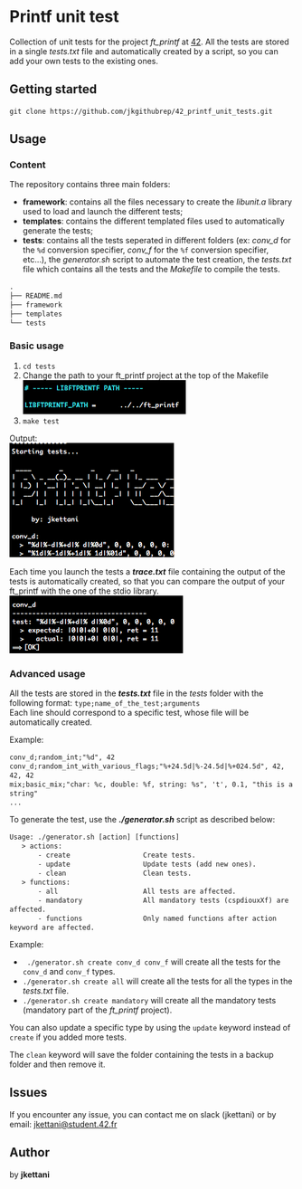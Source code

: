 # Printf unit test

Collection of unit tests for the project *ft_printf* at [42](https://www.42.fr/).
All the tests are stored in a single *tests.txt* file and automatically created by a script, so you can add your own tests to the existing ones.


## Getting started

```
git clone https://github.com/jkgithubrep/42_printf_unit_tests.git
```

## Usage
### Content

The repository contains three main folders:
- **framework**: contains all the files necessary to create the *libunit.a* library used to load and launch the different tests;
- **templates**: contains the different templated files used to automatically generate the tests;
- **tests**: contains all the tests seperated in different folders (ex: *conv_d* for the `%d` conversion specifier, *conv_f* for the `%f` conversion specifier, etc...), the *generator.sh* script to automate the test creation, the *tests.txt* file which contains all the tests and the *Makefile* to compile the tests.
```
.
├── README.md
├── framework
├── templates
└── tests
```

### Basic usage
1) `cd tests`
2) Change the path to your ft_printf project at the top of the Makefile  
![Makefile](images/makefile_libftprintf_path.png)
3) `make test`

Output:  
![Test output](images/printf_unit_test.png)

Each time you launch the tests a _**trace.txt**_ file containing the output of the tests is automatically created, so that you can compare the output of your ft_printf with the one of the stdio library.  
![Trace](images/trace.png)

### Advanced usage

All the tests are stored in the _**tests.txt**_ file in the *tests* folder with the following format:
`type;name_of_the_test;arguments`  
Each line should correspond to a specific test, whose file will be automatically created.

Example:  
```
conv_d;random_int;"%d", 42
conv_d;random_int_with_various_flags;"%+24.5d|%-24.5d|%+024.5d", 42, 42, 42
mix;basic_mix;"char: %c, double: %f, string: %s", 't', 0.1, "this is a string"
...
```

To generate the test, use the _**./generator.sh**_ script as described below: 
```
Usage: ./generator.sh [action] [functions]
   > actions:
       - create                  Create tests.
       - update                  Update tests (add new ones).
       - clean                   Clean tests.
   > functions:
       - all                     All tests are affected.
       - mandatory               All mandatory tests (cspdiouxXf) are affected.
       - functions               Only named functions after action keyword are affected.
```
Example:
- ` ./generator.sh create conv_d conv_f`  will create all the tests for the `conv_d`  and `conv_f` types.
- `./generator.sh create all` will create all the tests for all the types in the *tests.txt* file.
- `./generator.sh create mandatory` will create all the mandatory tests (mandatory part of the *ft_printf* project).

You can also update a specific type by using the `update` keyword instead of `create` if you added more tests.  

The `clean` keyword will save the folder containing the tests in a backup folder and then remove it.

## Issues

If you encounter any issue, you can contact me on slack (jkettani) or by email: jkettani@student.42.fr


## Author

by **jkettani**
